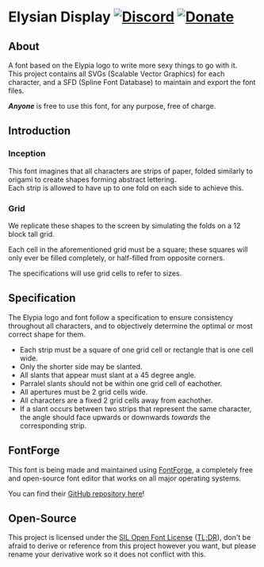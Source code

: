 # Elysian Display [![Discord][discord-members]][discord] [![Donate][donate-shield]][elypia-donate]

## About
A font based on the Elypia logo to write more sexy things to go with it.  
This project contains all SVGs (Scalable Vector Graphics) for each character,
and a SFD (Spline Font Database) to maintain and export the font files.

**_Anyone_** is free to use this font, for any purpose, free of charge.

## Introduction
### Inception
This font imagines that all characters are strips of paper, folded
similarly to origami to create shapes forming abstract lettering.  
Each strip is allowed to have up to one fold on each side to achieve this.  

### Grid
We replicate these shapes to the screen by simulating the folds on a 12
block tall grid.

Each cell in the aforementioned grid must be a square; these squares
will only ever be filled completely, or half-filled from opposite corners. 

The specifications will use grid cells to refer to sizes.

## Specification
The Elypia logo and font follow a specification to ensure consistency throughout 
all characters, and to objectively determine the optimal or most correct shape for them.

* Each strip must be a square of one grid cell or rectangle that is one cell wide.
* Only the shorter side may be slanted.
* All slants that appear must slant at a 45 degree angle.
* Parralel slants should not be within one grid cell of eachother.
* All apertures must be 2 grid cells wide.
* All characters are a fixed 2 grid cells away from eachother.
* If a slant occurs between two strips that represent the same character,
the angle should face upwards or downwards _towards_ the corresponding strip. 

## 

## FontForge
This font is being made and maintained using [FontForge][fontforge], a completely free and
open-source font editor that works on all major operating systems.

You can find their [GitHub repository here][font-forge-git]!

## Open-Source
This project is licensed under the [SIL Open Font License][license] ([TL;DR][license-tldr]), 
don't be afraid to derive or reference from this project however you want, but 
please rename your derivative work so it does not conflict with this.

[discord]: https://discord.gg/hprGMaM "Discord Invite"
[discord-members]: https://discordapp.com/api/guilds/184657525990359041/widget.png "Discord Shield"
[donate-shield]: https://img.shields.io/badge/Elypia-Donate-blueviolet "Donate Shield"
[elypia-donate]: https://elypia.org/donate "Donate to Elypia"
[fontforge]: https://fontforge.github.io/en-US/ "FontForge"
[font-forge-git]: https://github.com/fontforge "FontForge on GitHub"
[license]: https://scripts.sil.org/OFL "Official License Page"
[license-tldr]: https://tldrlegal.com/license/open-font-license-(ofl)-explained "TL;DR of License"
